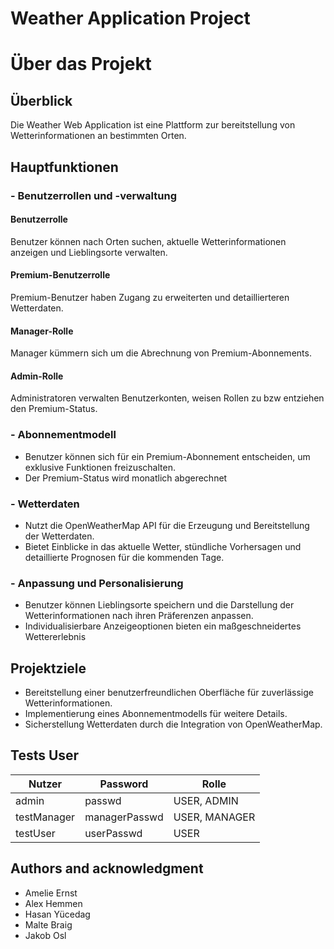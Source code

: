 # Weather Application Project



# **Über das Projekt**

## Überblick

Die Weather Web Application ist eine Plattform zur bereitstellung von Wetterinformationen an bestimmten Orten.
## Hauptfunktionen

### - Benutzerrollen und -verwaltung

#### Benutzerrolle
Benutzer können nach Orten suchen, aktuelle Wetterinformationen anzeigen und Lieblingsorte verwalten.

#### Premium-Benutzerrolle
Premium-Benutzer haben Zugang zu erweiterten und detaillierteren Wetterdaten.

#### Manager-Rolle
Manager kümmern sich um die Abrechnung von Premium-Abonnements.

#### Admin-Rolle
Administratoren verwalten Benutzerkonten, weisen Rollen zu bzw entziehen den Premium-Status.

### - Abonnementmodell
- Benutzer können sich für ein Premium-Abonnement entscheiden, um exklusive Funktionen freizuschalten.
- Der Premium-Status wird monatlich abgerechnet

### - Wetterdaten
- Nutzt die OpenWeatherMap API für die Erzeugung und Bereitstellung der Wetterdaten.
- Bietet Einblicke in das aktuelle Wetter, stündliche Vorhersagen und detaillierte Prognosen für die kommenden Tage.

### - Anpassung und Personalisierung
- Benutzer können Lieblingsorte speichern und die Darstellung der Wetterinformationen nach ihren Präferenzen anpassen.
- Individualisierbare Anzeigeoptionen bieten ein maßgeschneidertes Wettererlebnis

## Projektziele
- Bereitstellung einer benutzerfreundlichen Oberfläche für zuverlässige Wetterinformationen.
- Implementierung eines Abonnementmodells für weitere Details.
- Sicherstellung Wetterdaten durch die Integration von OpenWeatherMap.


## Tests User
|Nutzer		|Password		| Rolle		|
|----------------	|----------------	|----------------	|
| admin		| passwd		| USER, ADMIN	|
| testManager	| managerPasswd	| USER, MANAGER	|
| testUser		| userPasswd	| USER		|

## Authors and acknowledgment
- Amelie Ernst
- Alex Hemmen
- Hasan Yücedag
- Malte Braig
- Jakob Osl

